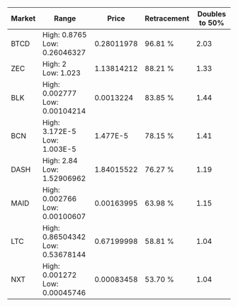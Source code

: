 | Market | Range | Price| Retracement | Doubles to 50% |
| --- | --- | --- | --- | --- |
| BTCD | High: 0.8765<br />Low: 0.26046327 | 0.28011978 | 96.81 % | 2.03 |
| ZEC | High: 2<br />Low: 1.023 | 1.13814212 | 88.21 % | 1.33 |
| BLK | High: 0.002777<br />Low: 0.00104214 | 0.0013224 | 83.85 % | 1.44 |
| BCN | High: 3.172E-5<br />Low: 1.003E-5 | 1.477E-5 | 78.15 % | 1.41 |
| DASH | High: 2.84<br />Low: 1.52906962 | 1.84015522 | 76.27 % | 1.19 |
| MAID | High: 0.002766<br />Low: 0.00100607 | 0.00163995 | 63.98 % | 1.15 |
| LTC | High: 0.86504342<br />Low: 0.53678144 | 0.67199998 | 58.81 % | 1.04 |
| NXT | High: 0.001272<br />Low: 0.00045746 | 0.00083458 | 53.70 % | 1.04 |
